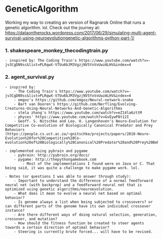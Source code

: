 # GeneticAlgorithm
Working my way to creating an version of Ragnarok Online that runs a genetic algorithm. lol. Check out the journey at: https://dataontherocks.wordpress.com/2017/06/29/simulating-multi-agent-survival-using-neuroevolutiongenetic-algorithms-python-part-1/

### 1. shakespeare_monkey_thecodingtrain.py
    - inspired by: The Coding Train's https://www.youtube.com/watch?v=-jv3CgDN9sc&list=PLRqwX-V7Uu6bJM3VgzjNV5YxVxUwzALHV&index=4

### 2. agent_survival.py
    - inspired by:
        - The Coding Train's https://www.youtube.com/watch?v=-jv3CgDN9sc&list=PLRqwX-V7Uu6bJM3VgzjNV5YxVxUwzALHV&index=4
        - emgoz's https://github.com/emgoz/Neural-network-snake
        - Bart van Dooren's https://github.com/Nerfling/Evolving-Creatures-Using-Neural-Networks-And-Genetic-Algorithms
        - stela zhang's https://www.youtube.com/watch?v=eZ14la6zttM
        - phyces' https://www.youtube.com/watch?v=GvEywP8t12I
        - Geoff. S. Nitschke and Leo. H. Langenhoven's Neuro-Evolution for Competitive Co-evolution of Biologically Canonical Predator and Prey Behaviors (https://people.cs.uct.ac.za/~gnitschke/projects/papers/2010-Neuro-Evolution%20for%20Competitive%20Co-evolution%20of%20Biologically%20Canonical%20Predator%20and%20Prey%20Behaviors.pdf)
        
    - implemented using pybrain and pygame
        - pybrain: http://pybrain.org/docs/
        - pygame: http://thepythongamebook.com
            - Most of the implementations I found were on Java or C. That being said, it was quite a challenge to make pygame work. lol.
    
    - Notes (or questions I was able to answer through study):
        - Important to understand the difference of a normal feedforward neural net (with backprop) and a feedforward neural net that is optimized using genetic algorithms/neuroevolution. 
        - What does it mean to evolve a neural net based on optimal behavior?
        - Is genome always a list when being subjected to crossovers? or can different parts of the genome have its own individual crossover instance?
        - Are there different ways of doing natural selection, generation, crossover, and mutation?
        - How should the fitness function be created to steer agents towards a certain direction of optimal behavior?
        - Steering is currently brute forced... will have to be revised.
